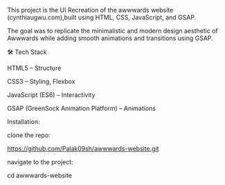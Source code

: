 This project is the UI Recreation of the awwwards website (cynthiaugwu.com),built using HTML, CSS, JavaScript, and GSAP.

The goal was to replicate the minimalistic and modern design aesthetic of Awwwards while adding smooth animations and transitions using GSAP.

🛠️ Tech Stack

HTML5 – Structure

CSS3 – Styling, Flexbox

JavaScript (ES6) – Interactivity

GSAP (GreenSock Animation Platform) – Animations

Installation:

clone the repo:

https://github.com/Palak09sh/awwwards-website.git

navigate to the project:

cd awwwards-website

